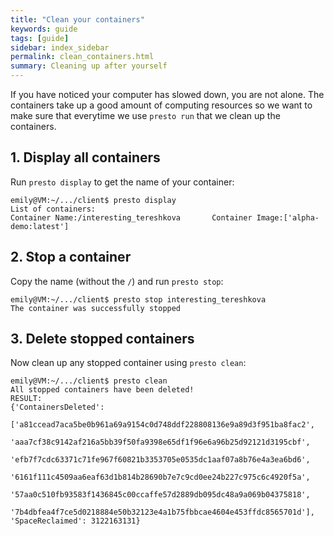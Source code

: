 ```yaml
---
title: "Clean your containers"
keywords: guide
tags: [guide]
sidebar: index_sidebar
permalink: clean_containers.html
summary: Cleaning up after yourself
---
```


If you have noticed your computer has slowed down, you are not alone. The containers take up a good amount of computing resources so we want to make sure that everytime we use `presto run` that we clean up the containers.

## 1. Display all containers
Run `presto display` to get the name of your container:
```console
emily@VM:~/.../client$ presto display
List of containers:
Container Name:/interesting_tereshkova       Container Image:['alpha-demo:latest']
```

## 2. Stop a container
Copy the name (without the `/`) and run `presto stop`:
```console
emily@VM:~/.../client$ presto stop interesting_tereshkova
The container was successfully stopped
```

## 3. Delete stopped containers
Now clean up any stopped container using `presto clean`:
```console
emily@VM:~/.../client$ presto clean
All stopped containers have been deleted!
RESULT:
{'ContainersDeleted':
    ['a81ccead7aca5be0b961a69a9154c0d748ddf228808136e9a89d3f951ba8fac2',
    'aaa7cf38c9142af216a5bb39f50fa9398e65df1f96e6a96b25d92121d3195cbf',
    'efb7f7cdc63371c71fe967f60821b3353705e0535dc1aaf07a8b76e4a3ea6bd6',
    '6161f111c4509aa6eaf63d1b814b28690b7e7c9cd0ee24b227c975c6c4920f5a',
    '57aa0c510fb93583f1436845c00ccaffe57d2889db095dc48a9a069b04375818',
    '7b4dbfea4f7ce5d0218884e50b32123e4a1b75fbbcae4604e453ffdc8565701d'],
'SpaceReclaimed': 3122163131}
```
